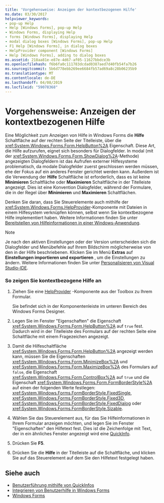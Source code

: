 ```yaml
---
title: 'Vorgehensweise: Anzeigen der kontextbezogenen Hilfe'
ms.date: 03/30/2017
helpviewer_keywords:
- pop-up Help
- Help [Windows Forms], pop-up Help
- Windows Forms, displaying Help
- forms [Windows Forms], displaying Help
- modal dialog boxes [Windows Forms], pop-up Help
- F1 Help [Windows Forms], in dialog boxes
- HelpProvider component [Windows Forms]
- Help [Windows Forms], adding to dialog boxes
ms.assetid: 218aa81e-e87e-4d67-af05-11627bbdce3b
ms.openlocfilehash: f6b6fa0c111783dcdad0387aed7d40fb54fa7b26
ms.sourcegitcommit: 5b6d778ebb269ee6684fb57ad69a8c28b06235b9
ms.translationtype: MT
ms.contentlocale: de-DE
ms.lasthandoff: 04/08/2019
ms.locfileid: "59078368"
---
```

# <a name="how-to-display-pop-up-help"></a>Vorgehensweise: Anzeigen der kontextbezogenen Hilfe
Eine Möglichkeit zum Anzeigen von Hilfe in Windows Forms die **Hilfe** Schaltfläche auf der rechten Seite der Titelleiste, über die <xref:System.Windows.Forms.Form.HelpButton%2A> Eigenschaft. Diese Art, die Hilfe aufzurufen, eignet sich besonders für Dialogfelder. In modal (mit der <xref:System.Windows.Forms.Form.ShowDialog%2A>-Methode) angezeigten Dialogfeldern ist das Aufrufen externer Hilfesysteme problematisch, da modale Dialogfelder zuerst geschlossen werden müssen, ehe der Fokus auf ein anderes Fenster gerichtet werden kann. Außerdem ist die Verwendung der **Hilfe** Schaltfläche ist erforderlich, dass es ist keine **Minimieren** Schaltfläche oder **Maximieren** Schaltfläche in der Titelleiste angezeigt. Dies ist eine Konvention Dialogfelder, während der Formulare, die in der Regel über **Minimieren** und **Maximieren** Schaltflächen.  
  
 Denken Sie daran, dass Sie Steuerelemente auch mithilfe der <xref:System.Windows.Forms.HelpProvider>-Komponente mit Dateien in einem  Hilfesystem verknüpfen können, selbst wenn Sie kontextbezogene Hilfe implementiert haben. Weitere Informationen finden Sie unter [Bereitstellen von Hilfeinformationen in einer Windows-Anwendung](how-to-provide-help-in-a-windows-application.md).  
  
> [!NOTE]
>  Je nach den aktiven Einstellungen oder der Version unterscheiden sich die Dialogfelder und Menübefehle auf Ihrem Bildschirm möglicherweise von den in der Hilfe beschriebenen. Klicken Sie im Menü **Extras** auf **Einstellungen importieren und exportieren** , um die Einstellungen zu ändern. Weitere Informationen finden Sie unter [Personalisieren von Visual Studio-IDE](/visualstudio/ide/personalizing-the-visual-studio-ide).  
  
### <a name="to-display-pop-up-help"></a>So zeigen Sie kontextbezogene Hilfe an  
  
1.  Ziehen Sie eine [HelpProvider](../controls/helpprovider-component-windows-forms.md) -Komponente aus der Toolbox zu Ihrem Formular.  
  
     Sie befindet sich in der Komponentenleiste im unteren Bereich des Windows Forms Designer.  
  
2.  Legen Sie im Fenster "Eigenschaften" die Eigenschaft <xref:System.Windows.Forms.Form.HelpButton%2A> auf `true` fest. Dadurch wird in der Titelleiste des Formulars auf der rechten Seite eine Schaltfläche mit einem Fragezeichen angezeigt.  
  
3.  Damit die Hilfeschaltfläche <xref:System.Windows.Forms.Form.HelpButton%2A> angezeigt werden kann, müssen Sie die Eigenschaften <xref:System.Windows.Forms.Form.MinimizeBox%2A> und <xref:System.Windows.Forms.Form.MaximizeBox%2A> des Formulars auf `false`, die Eigenschaft <xref:System.Windows.Forms.Form.ControlBox%2A> auf `true` und die Eigenschaft <xref:System.Windows.Forms.Form.FormBorderStyle%2A> auf einen der folgenden Werte festlegen: <xref:System.Windows.Forms.FormBorderStyle.FixedSingle>, <xref:System.Windows.Forms.FormBorderStyle.Fixed3D>, <xref:System.Windows.Forms.FormBorderStyle.FixedDialog> oder <xref:System.Windows.Forms.FormBorderStyle.Sizable>.  
  
4.  Wählen Sie das Steuerelement aus, für das Sie Hilfeinformationen in Ihrem Formular anzeigen möchten, und legen Sie im Fenster "Eigenschaften" den Hilfetext fest. Dies ist die Zeichenfolge mit Text, der in ein ähnliches Fenster angezeigt wird eine [QuickInfo](../controls/tooltip-component-windows-forms.md).  
  
5.  Drücken Sie **F5**.  
  
6.  Drücken Sie die **Hilfe** in der Titelleiste auf die Schaltfläche, und klicken Sie auf das Steuerelement auf dem Sie den Hilfetext festgelegt haben.  
  
## <a name="see-also"></a>Siehe auch

- [Benutzerführung mithilfe von QuickInfos](control-help-using-tooltips.md)
- [Integrieren von Benutzerhilfe in Windows Forms](integrating-user-help-in-windows-forms.md)
- [Windows Forms](../index.md)
